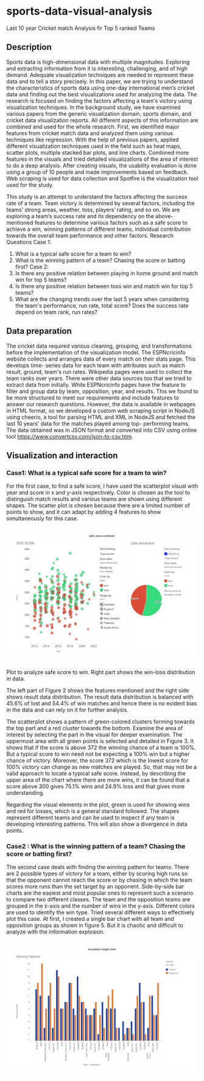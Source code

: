 # sports-data-visual-analysis
Last 10 year Cricket match Analysis fir Top 5 ranked Teams

## Description
Sports data is high-dimensional data with multiple magnitudes. Exploring and extracting information from it is interesting, challenging, and of high demand. Adequate visualization techniques are needed to represent these data and to tell a story precisely. In this paper, we are trying to understand the characteristics of sports data using one-day international men’s cricket data and finding out the best visualizations used for analyzing the data. The research is focused on finding the factors affecting a team's victory using visualization techniques. In the background study, we have examined various papers from the generic visualization domain, sports domain, and cricket data visualization reports. All different aspects of this information are combined and used for the whole research.
First, we identified major features from cricket match data and analyzed them using various techniques like regression. With the help of previous papers, applied different visualization techniques used in the field such as heat maps, scatter plots, multiple stacked bar plots, and line charts. Combined more features in the visuals and tried detailed visualizations of the area of interest to do a deep analysis. After creating visuals, the usability evaluation is done using a group of 10 people and made improvements based on feedback.
Web scraping is used for data collection and Spotfire is the visualization tool used for the study.

This study is an attempt to understand the factors affecting the success rate of a team. Team victory is determined by several factors, including the teams’ strong areas, weather, toss, players’ rating, and so on. We are exploring a team’s success rate and its dependency on the above-mentioned features to determine various factors such as a safe score to achieve a win, winning patterns of different teams, individual contribution towards the overall team performance and other factors.
Research Questions
Case 1:
1. What is a typical safe score for a team to win?
2. What is the winning pattern of a team? Chasing the score or batting first?
Case 2:
1. Is there any positive relation between playing in home ground and match win for top 5 teams?
2. Is there any positive relation between toss win and match win for top 5 teams?
3. What are the changing trends over the last 5 years when considering the team's performance, run rate, total score? Does the success rate depend on team rank, run rates?

## Data preparation
The cricket data required various cleaning, grouping, and transformations before the implementation of the visualization model. The ESPNcricinfo website collects and arranges data of every match on their stats page. This develops time- series data for each team with attributes such as match result, ground, team's run rates. Wikipedia pages were used to collect the team ranks over years. There were other data sources too that we tried to extract data from initially. While ESPNcricinfo pages have the feature to filter and group data by team, opposition, year, and results. This we found to be more structured to meet our requirements and include features to answer our research questions. However, the data is available in webpages in HTML format, so we developed a custom web scraping script in NodeJS using cheerio, a tool for parsing HTML and XML in NodeJS and fetched the last 10 years' data for the matches played among top- performing teams. The data obtained was in JSON format and converted into CSV using online tool https://www.convertcsv.com/json-to-csv.htm.


## Visualization and interaction
### Case1: What is a typical safe score for a team to win?
For the first case, to find a safe score, I have used the scatterplot visual with year and score in x and y-axis respectively. Color is chosen as the tool to distinguish match results and various teams are shown using different shapes. The scatter plot is chosen because there are a limited number of points to show, and it can adapt by adding 4 features to show simultaneously for this case.

![Safe score - Scatterplot](https://raw.githubusercontent.com/hpharipriya/sports-data-visual-analysis/main/safe-score-analysis_page-0001.jpg?raw=true)

Plot to analyze safe score to win. Right part shows the win-loss distribution in data.


The left part of Figure 2 shows the features mentioned and the right side shows result data distribution. The result data distribution is balanced with 45.6% of lost and 54.4% of win matches and hence there is no evident bias in the data and can rely on it for further analysis.

The scatterplot shows a pattern of green-colored clusters forming towards the top part and a red cluster towards the bottom. Examine the area of interest by selecting the part in the visual for deeper examination.
The uppermost area with all green points is selected and detailed in Figure 3. It shows that if the score is above 372 the winning chance of a team is 100%. But a typical score to win need not be expecting a 100% win but a higher chance of victory. Moreover, the score 372 which is the lowest score for 100% victory can change as new matches are played. So, that may not be a valid approach to locate a typical safe score. Instead, by describing the upper area of the chart where there are more wins, it can be found that a score above 300 gives 75.1% wins and 24.9% loss and that gives more understanding.

Regarding the visual elements in the plot, green is used for showing wins and red for losses, which is a general standard followed. The shapes represent different teams and can be used to inspect if any team is developing interesting patterns. This will also show a divergence in data points.


### Case2 : What is the winning pattern of a team? Chasing the score or batting first?
The second case deals with finding the winning pattern for teams. There are 2 possible types of victory for a team, either by scoring high runs so that the opponent cannot reach the score or by chasing in which the team scores more runs than the set target by an opponent.
Side-by-side bar charts are the easiest and most popular ones to represent such a scenario to compare two different classes. The team and the opposition teams are grouped in the x-axis and the number of wins in the y-axis. Different colors are used to identify the win type. Tried several different ways to effectively plot this case. At first, I created a single bar chart with all team and opposition groups as shown in figure 5. But it is chaotic and difficult to analyze with the information explosion.

![Win Pattern - Side-by-side stacked barcharts](https://github.com/hpharipriya/sports-data-visual-analysis/blob/main/win-sing_page-0001.jpg?raw=true)


